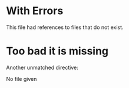 # With Errors

This file had references to files that do not exist.

<!--- @@inject: missing-code.md --->

# Too bad it is missing

<!--- @@inject-end: missing-code.md --->

Another unmatched directive:

No file given

<!--- @@inject: --->
